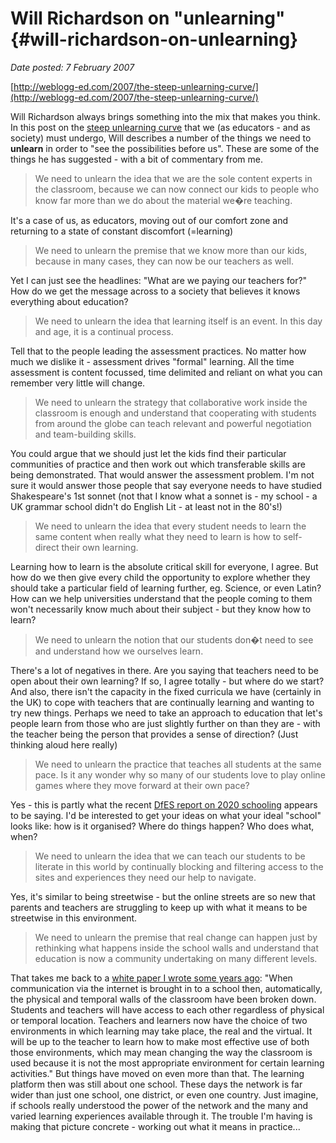 # Will Richardson on "unlearning" {#will-richardson-on-unlearning}

_Date posted: 7 February 2007_

[http://weblogg-ed.com/2007/the-steep-unlearning-curve/](http://weblogg-ed.com/2007/the-steep-unlearning-curve/)

Will Richardson always brings something into the mix that makes you think. In this post on the [steep unlearning curve](http://weblogg-ed.com/2007/the-steep-unlearning-curve/) that we (as educators - and as society) must undergo, Will describes a number of the things we need to **unlearn** in order to "see the possibilities before us". These are some of the things he has suggested - with a bit of commentary from me.

> We need to unlearn the idea that we are the sole content experts in the classroom, because we can now connect our kids to people who know far more than we do about the material we�re teaching.

It's a case of us, as educators, moving out of our comfort zone and returning to a state of constant discomfort (=learning)

> We need to unlearn the premise that we know more than our kids, because in many cases, they can now be our teachers as well.

Yet I can just see the headlines: "What are we paying our teachers for?" How do we get the message across to a society that believes it knows everything about education?

> We need to unlearn the idea that learning itself is an event. In this day and age, it is a continual process.

Tell that to the people leading the assessment practices. No matter how much we dislike it - assessment drives "formal" learning. All the time assessment is content focussed, time delimited and reliant on what you can remember very little will change.

> We need to unlearn the strategy that collaborative work inside the classroom is enough and understand that cooperating with students from around the globe can teach relevant and powerful negotiation and team-building skills.

You could argue that we should just let the kids find their particular communities of practice and then work out which transferable skills are being demonstrated. That would answer the assessment problem. I'm not sure it would answer those people that say everyone needs to have studied Shakespeare's 1st sonnet (not that I know what a sonnet is - my school - a UK grammar school didn't do English Lit - at least not in the 80's!)

> We need to unlearn the idea that every student needs to learn the same content when really what they need to learn is how to self-direct their own learning.

Learning how to learn is the absolute critical skill for everyone, I agree. But how do we then give every child the opportunity to explore whether they should take a particular field of learning further, eg. Science, or even Latin? How can we help universities understand that the people coming to them won't necessarily know much about their subject - but they know how to learn?

> We need to unlearn the notion that our students don�t need to see and understand how we ourselves learn.

There's a lot of negatives in there. Are you saying that teachers need to be open about their own learning? If so, I agree totally - but where do we start? And also, there isn't the capacity in the fixed curricula we have (certainly in the UK) to cope with teachers that are continually learning and wanting to try new things. Perhaps we need to take an approach to education that let's people learn from those who are just slightly further on than they are - with the teacher being the person that provides a sense of direction? (Just thinking aloud here really)

> We need to unlearn the practice that teaches all students at the same pace. Is it any wonder why so many of our students love to play online games where they move forward at their own pace?

Yes - this is partly what the recent [DfES report on 2020 schooling](http://publications.teachernet.gov.uk/default.aspx?PageFunction=productdetails&PageMode=publications&ProductId=DFES-04255-2006) appears to be saying. I'd be interested to get your ideas on what your ideal "school" looks like: how is it organised? Where do things happen? Who does what, when?

> We need to unlearn the idea that we can teach our students to be literate in this world by continually blocking and filtering access to the sites and experiences they need our help to navigate.

Yes, it's similar to being streetwise - but the online streets are so new that parents and teachers are struggling to keep up with what it means to be streetwise in this environment.

> We need to unlearn the premise that real change can happen just by rethinking what happens inside the school walls and understand that education is now a community undertaking on many different levels.

That takes me back to a [white paper I wrote some years ago](http://www.capitaes.co.uk/LearningPlatform/downloads/LP_White_Paper.pdf): "When communication via the internet is brought in to a school then, automatically, the physical and temporal walls of the classroom have been broken down. Students and teachers will have access to each other regardless of physical or temporal location. Teachers and learners now have the choice of two environments in which learning may take place, the real and the virtual. It will be up to the teacher to learn how to make most effective use of both those environments, which may mean changing the way the classroom is used because it is not the most appropriate environment for certain learning activities." But things have moved on even more than that. The learning platform then was still about one school. These days the network is far wider than just one school, one district, or even one country. Just imagine, if schools really understood the power of the network and the many and varied learning experiences available through it. The trouble I'm having is making that picture concrete - working out what it means in practice...